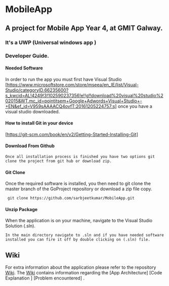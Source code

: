 # MobileApp

## A project for Mobile App Year 4, at GMIT Galway.

### It's a UWP (Universal windows app ) 

### Developer Guide. 


#### Needed Software

In order to run the app you must first have Visual Studio [https://www.microsoftstore.com/store/mseea/en_IE/list/Visual-Studio/categoryID.66235600?s_kwcid=AL!4249!3!102590237356!e!!g!!download%20visual%20studio%202015&WT.mc_id=pointitsem+Google+Adwords+Visual+Studio+-+EN&ef_id=V959sAAAACQ4ovfT:20161205224757:s] once you have a visual studio downloaded.


#### How to install Git in your device 

 [https://git-scm.com/book/en/v2/Getting-Started-Installing-Git]

#### Download From Github

```
Once all installation process is finished you have two options git clone the project from git hub or download zip.
```

#### Git Clone
Once the required software is installed, you then need to git clone the master branch of the GoProject repository or download a zip file copy.
```
 git clone https://github.com/sarbjeetkumar/MobileApp.git
```

#### Unzip Package
When the application is on your machine, navigate to the Visual Studio Solution (.sln). 
```
In the main directory navigate to .sln and if you have needed software installed you can fire it off by double clicking on (.sln) file.
```

## Wiki
For extra information about the application please refer to the repository [Wiki](https://github.com/sarbjeetkumar/MobileApp/wiki). The
[Wiki](https://github.com/sarbjeetkumar/MobileApp/wiki) contains information regarding the [App Architecture] [Code Explanation ] [Problem encountered] .
